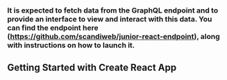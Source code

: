 ### It is expected to fetch data from the GraphQL endpoint and to provide an interface to view and interact with this data. You can find the endpoint here (https://github.com/scandiweb/junior-react-endpoint), along with instructions on how to launch it.










## Getting Started with Create React App


